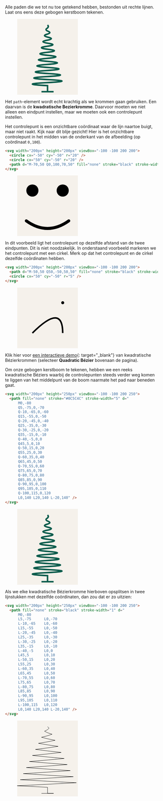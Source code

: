 Alle paden die we tot nu toe getekend hebben, bestonden uit rechte lijnen. Laat ons eens deze gebogen kerstboom tekenen.

<figure>
<svg width="200px" height="250px" viewBox="-100 -100 200 250">
  <rect x="-100" y="-100" width="200" height="250" fill="#F5F1EB"/>
  <path fill="none" stroke="#0C5C4C" stroke-width="5" d="
      M0,-80
      Q5,-75,0,-70
      Q-10,-65,0,-60
      Q15,-55,0,-50
      Q-20,-45,0,-40
      Q25,-35,0,-30
      Q-30,-25,0,-20
      Q35,-15,0,-10
      Q-40,-5,0,0
      Q45,5,0,10
      Q-50,15,0,20
      Q55,25,0,30
      Q-60,35,0,40
      Q65,45,0,50
      Q-70,55,0,60
      Q75,65,0,70
      Q-80,75,0,80
      Q85,85,0,90
      Q-90,95,0,100
      Q95,105,0,110
      Q-100,115,0,120
      L0,140 L20,140 L-20,140" />
</svg>
</figure>

Het `path`-element wordt echt krachtig als we krommen gaan gebruiken. Een daarvan is de **kwadratische Bezierkromme**. Daarvoor moeten we niet alleen een eindpunt instellen, maar we moeten ook een controlepunt instellen.

Het controlepunt is een onzichtbare coördinaat waar de lijn naartoe buigt, maar niet raakt. Kijk naar dit blije gezicht! Hier is het onzichtbare controlepunt in het midden van de onderkant van de afbeelding (op coördinaat `0,100`).

```html
<svg width="200px" height="200px" viewBox="-100 -100 200 200">
  <circle cx="-50" cy="-50" r="20" />
  <circle cx="50" cy="-50" r="20" />
  <path d="M-70,50 Q0,100,70,50" fill="none" stroke="black" stroke-width="10" stroke-linecap="round" />
</svg>
```

<figure>
<svg width="200px" height="200px" viewBox="-100 -100 200 200">
  <rect x="-100" y="-100" width="200" height="200" fill="#F5F1EB"/>
  <circle cx="-50" cy="-50" r="20" />
  <circle cx="50" cy="-50" r="20" />
  <path d="M-70,50 Q0,100,70,50" fill="none" stroke="black" stroke-width="10" stroke-linecap="round" />
</svg>
</figure>

In dit voorbeeld ligt het controlepunt op dezelfde afstand van de twee eindpunten. Dit is niet noodzakelijk. In onderstaand voorbeeld markeren we het controlepunt met een cirkel. Merk op dat het controlepunt en de cirkel dezelfde coördinaten hebben.

```html
<svg width="200px" height="200px" viewBox="-100 -100 200 200">
  <path d="M-50,50 Q50,-50,50,50" fill="none" stroke="black" stroke-width="5" />
  <circle cx="50" cy="-50" r="5" />
</svg>
```

<figure>
<svg width="200px" height="200px" viewBox="-100 -100 200 200">
  <rect x="-100" y="-100" width="200" height="200" fill="#F5F1EB"/>
  <path d="M-50,50 Q50,-50,50,50" fill="none" stroke="black" stroke-width="5" />
  <circle cx="50" cy="-50" r="5" />
</svg>
</figure>

Klik hier voor [een interactieve demo](https://hunormarton.github.io/svg-curves){: target="_blank"} van kwadratische Bézierkrommen (selecteer **Quadratic Bézier** bovenaan de pagina).

Om onze gebogen kerstboom te tekenen, hebben we een reeks kwadratische Béziers waarbij de controlepunten steeds verder weg komen te liggen van het middelpunt van de boom naarmate het pad naar beneden gaat.

```html
<svg width="200px" height="250px" viewBox="-100 -100 200 250">
  <path fill="none" stroke="#0C5C4C" stroke-width="5" d="
      M0,-80
      Q5,-75,0,-70
      Q-10,-65,0,-60
      Q15,-55,0,-50
      Q-20,-45,0,-40
      Q25,-35,0,-30
      Q-30,-25,0,-20
      Q35,-15,0,-10
      Q-40,-5,0,0
      Q45,5,0,10
      Q-50,15,0,20
      Q55,25,0,30
      Q-60,35,0,40
      Q65,45,0,50
      Q-70,55,0,60
      Q75,65,0,70
      Q-80,75,0,80
      Q85,85,0,90
      Q-90,95,0,100
      Q95,105,0,110
      Q-100,115,0,120
      L0,140 L20,140 L-20,140" />
</svg>
```

<figure>
<svg width="200px" height="250px" viewBox="-100 -100 200 250">
  <rect x="-100" y="-100" width="200" height="250" fill="#F5F1EB"/>
  <path fill="none" stroke="#0C5C4C" stroke-width="5" d="
      M0,-80
      Q5,-75,0,-70
      Q-10,-65,0,-60
      Q15,-55,0,-50
      Q-20,-45,0,-40
      Q25,-35,0,-30
      Q-30,-25,0,-20
      Q35,-15,0,-10
      Q-40,-5,0,0
      Q45,5,0,10
      Q-50,15,0,20
      Q55,25,0,30
      Q-60,35,0,40
      Q65,45,0,50
      Q-70,55,0,60
      Q75,65,0,70
      Q-80,75,0,80
      Q85,85,0,90
      Q-90,95,0,100
      Q95,105,0,110
      Q-100,115,0,120
      L0,140 L20,140 L-20,140" />
</svg>
</figure>

Als we elke kwadratische Bézierkromme hierboven opsplitsen in twee lijnstukken met dezelfde coördinaten, dan zou dat er zo uitzien:

```html
<svg width="200px" height="250px" viewBox="-100 -100 200 250">
  <path fill="none" stroke="black" stroke-width="1" d="
      M0,-80
      L5,-75      L0,-70
      L-10,-65    L0,-60
      L15,-55     L0,-50
      L-20,-45    L0,-40
      L25,-35     L0,-30
      L-30,-25    L0,-20
      L35,-15     L0,-10
      L-40,-5     L0,0
      L45,5       L0,10
      L-50,15     L0,20
      L55,25      L0,30
      L-60,35     L0,40
      L65,45      L0,50
      L-70,55     L0,60
      L75,65      L0,70
      L-80,75     L0,80
      L85,85      L0,90
      L-90,95     L0,100
      L95,105     L0,110
      L-100,115   L0,120
      L0,140 L20,140 L-20,140" />
</svg>
```

<figure>
<svg width="200px" height="250px" viewBox="-100 -100 200 250">
  <rect x="-100" y="-100" width="200" height="250" fill="#F5F1EB"/>
  <path fill="none" stroke="black" stroke-width="1" d="
      M0,-80
      L5,-75      L0,-70
      L-10,-65    L0,-60
      L15,-55     L0,-50
      L-20,-45    L0,-40
      L25,-35     L0,-30
      L-30,-25    L0,-20
      L35,-15     L0,-10
      L-40,-5     L0,0
      L45,5       L0,10
      L-50,15     L0,20
      L55,25      L0,30
      L-60,35     L0,40
      L65,45      L0,50
      L-70,55     L0,60
      L75,65      L0,70
      L-80,75     L0,80
      L85,85      L0,90
      L-90,95     L0,100
      L95,105     L0,110
      L-100,115   L0,120
      L0,140 L20,140 L-20,140" />
</svg>
</figure>
